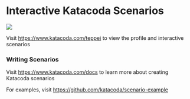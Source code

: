 # Interactive Katacoda Scenarios

[![](http://shields.katacoda.com/katacoda/teppei/count.svg)](https://www.katacoda.com/teppei "Get your profile on Katacoda.com")

Visit https://www.katacoda.com/teppei to view the profile and interactive scenarios

### Writing Scenarios
Visit https://www.katacoda.com/docs to learn more about creating Katacoda scenarios

For examples, visit https://github.com/katacoda/scenario-example
